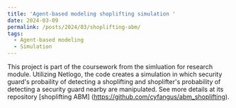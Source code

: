 ```yaml
---
title: 'Agent-based modeling shoplifting simulation '
date: 2024-03-09
permalink: /posts/2024/03/shoplifting-abm/
tags:
  - Agent-based modeling
  - Simulation
---
```


This project is part of the coursework from the simluation for research module. Utilizing Netlogo, the code creates a simulation in which security guard's probaility of detecting a shoplifting and shoplifter's probability of detecting a security guard nearby are manipulated. See more details at its repository [shoplifting ABM] (https://github.com/cyfangus/abm_shoplifting).
